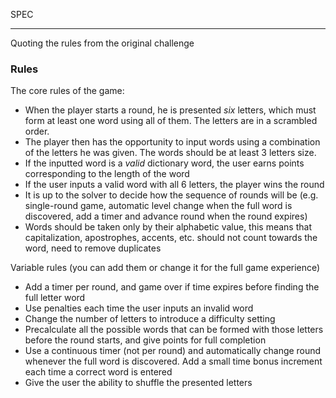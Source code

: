 SPEC



----

Quoting the rules from the original challenge

### Rules

The core rules of the game:

- When the player starts a round, he is presented *six* letters, which must form at least one word using all of them. The letters are in a scrambled order.
- The player then has the opportunity to input words using a combination of the letters he was given. The words should be at least 3 letters size.
- If the inputted word is a *valid* dictionary word, the user earns points corresponding to the length of the word
- If the user inputs a valid word with all 6 letters, the player wins the round
- It is up to the solver to decide how the sequence of rounds will be (e.g. single-round game, automatic level change when the full word is discovered, add a timer and advance round when the round expires)
- Words should be taken only by their alphabetic value, this means that capitalization, apostrophes, accents, etc. should not count towards the word, need to remove duplicates

Variable rules (you can add them or change it for the full game experience)

- Add a timer per round, and game over if time expires before finding the full letter word
- Use penalties each time the user inputs an invalid word
- Change the number of letters to introduce a difficulty setting
- Precalculate all the possible words that can be formed with those letters before the round starts, and give points for full completion
- Use a continuous timer (not per round) and automatically change round whenever the full word is discovered. Add a small time bonus increment each time a correct word is entered
- Give the user the ability to shuffle the presented letters
